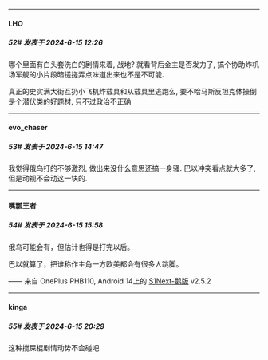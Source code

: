 ﻿
*****

####  LHO  
##### 52#       发表于 2024-6-15 12:26

哪个里面有白头套洗白的剧情来着, 战地? 就看背后金主是否发力了, 搞个协助炸机场军舰的小片段暗搓搓弄点味道出来也不是不可能.

真正的史实满大街互扔小飞机炸载具和从载具里逃跑么, 要不哈马斯反坦克体操倒是个潜伏类的好题材, 只不过政治不正确


*****

####  evo_chaser  
##### 53#       发表于 2024-6-15 14:47

我觉得俄乌打的不够激烈, 做出来没什么意思还搞一身骚. 巴以冲突看点就大多了, 但是动视不会动这一块的.


*****

####  嘴瓢王者  
##### 54#       发表于 2024-6-15 15:58

俄乌可能会有，但估计也得是打完以后。

巴以就算了，把谁称作主角一方欧美都会有很多人跳脚。

—— 来自 OnePlus PHB110, Android 14上的 [S1Next-鹅版](https://github.com/ykrank/S1-Next/releases) v2.5.2


*****

####  kinga  
##### 55#       发表于 2024-6-15 20:29

这种搅屎棍剧情动势不会碰吧

